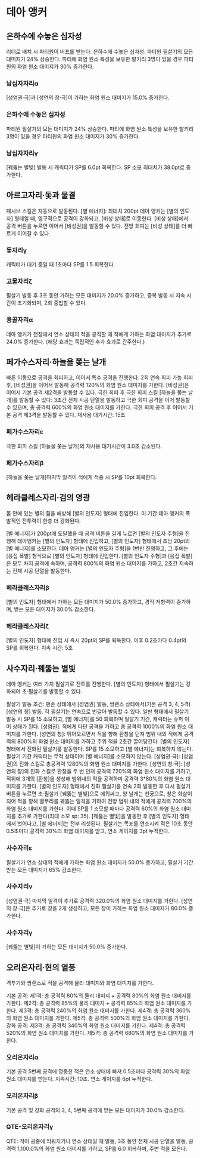 # 데아 앵커

## 은하수에 수놓은 십자성

리더로 배치 시 파티원이 버프를 받는다.
은하수에 수놓은 십자성: 파티원 필살기의 모든 대미지가 24% 상승한다. 파티에 화염 원소 특성을 보유한 발키리 3명이 있을 경우 파티원의 화염 원소 대미지가 30% 증가한다.

### 남십자자리α

[성염권·극]과 [성연의 창·극]이 가하는 화염 원소 대미지가 15.0% 증가한다.

### 은하수에 수놓은 십자성

파티원 필살기의 모든 대미지가 24% 상승한다. 파티에 화염 원소 특성을 보유한 발키리 3명이 있을 경우 파티원의 화염 원소 대미지가 30% 증가한다.

### 남십자자리γ

[꿰뚫는 별빛] 발동 시 캐릭터가 SP를 6.0pt 회복한다. SP 소모 최대치가 38.0pt로 증가한다.

## 아르고자리·돛과 물결

패시브 스킬은 자동으로 발동된다.
[별 에너지]: 최대치 200pt
데아 앵커는 [별의 인도자] 형태일 때, 영구적으로 공격이 강화되고, [비성 상태]로 이동한다. [비성 상태]에서 공격 버튼을 누르면 이어서 [비성권]을 발동할 수 있다. 전방 회피는 [비성 상태]를 더 빠르게 이어갈 수 있다.

### 돛자리γ

캐릭터가 대기 중일 때 1초마다 SP를 1.5 회복한다.

### 고물자리ζ

필살기 발동 후 3초 동안 가하는 모든 대미지가 20.0% 증가하고, 중복 발동 시 지속 시간이 초기화되며, 2회 중첩할 수 있다.

### 용골자리α

데아 앵커가 전장에서 연소 상태의 적을 공격할 때 적에게 가하는 화염 대미지가 추가로 24.0% 증가한다. (해당 효과는 독립적인 추가 효과로 간주한다.)

## 페가수스자리·하늘을 쫒는 날개

빠른 이동으로 공격을 회피하고, 이어서 특수 공격을 진행한다. 2회 연속 회피 가능 회피 후, [비성권]을 이어서 발동해 공격력 120%의 화염 원소 대미지를 가한다. [비성권]은 이어서 기본 공격 제2격을 발동할 수 있다.
극한 회피 후 극한 회피 스킬 [하늘을 쫒는 날개]를 발동할 수 있다: 3초간 전체 시공 단열을 발동하고 극한 회피 공격을 이어 발동할 수 있으며, 총 공격력 600%의 화염 원소 대미지를 가한다. 극한 회피 공격 후 이어서 기본 공격 제3격을 발동할 수 있다. 재사용 대기시간: 15초

### 페가수스자리ε

극한 회피 스킬 [하늘을 쫒는 날개]의 재사용 대기시간이 3.0초 감소된다.

### 페가수스자리β

[하늘을 쫒는 날개]마지막 일격이 적에게 적중 시 SP를 10pt 회복한다.

## 헤라클레스자리·검의 영광

몸 안에 있는 별의 힘을 해방해 [별의 인도자] 형태에 진입한다. 이 기간 데아 앵커의 폭발적인 전투력이 한층 더 강화된다.

[별 에너지]가 200pt에 도달했을 때 공격 버튼을 길게 누르면 [별의 인도자 주형]을 진행해 데아앵커는 [별의 인도자] 형태에 진입하고, [별의 인도자] 형태에서 초당 20pt의 [별 에너지]를 소모한다.
데아 앵커는 [별의 인도자 주형]을 1번만 진행하고, 그 후에는 [응집 폭발] 형식으로 [별의 인도자] 형태에 진입한다.
[별의 인도자 주형]과 [응집 폭발]은 모두 차지 공격에 속하며, 공격력 800%의 화염 원소 대미지를 가하고, 2초간 지속하는 전체 시공 단열을 발동한다.

### 헤라클레스자리β

[별의 인도자] 형태에서 가하는 모든 대미지가 50.0% 증가하고, 경직 저항력이 증가하며, 받는 모든 대미지가 30.0% 감소한다.

### 헤라클레스자리ζ

[별의 인도자] 형태에 진입 시 즉시 20pt의 SP를 획득한다. 이후 0.2초마다 0.4pt의 SP를 회복한다. 지속 시간: 5초

## 사수자리·꿰뚫는 별빛

데아 앵커는 여러 가지 필살기로 전투를 진행한다.
[별의 인도자] 형태에서 필살기는 강화되어 초·필살기를 발동할 수 있다.

필살기 발동 조건: 맨손 상태에서 [성염권] 발동, 쌍랜스 상태에서(기본 공격 3, 4, 5격) [성연의 창] 발동. 각 필살기는 연속으로 번갈아 발동할 수 있다.
일반 형태에서 필살기 발동 시 SP를 15 소모하고, [별 에너지]를 50 회복하며 필살기 기간, 캐릭터는 슈퍼 아머 상태가 된다.
[성염권]: 적에게 다단 공격을 가하고 총 공격력 1000%의 화염 원소 대미지를 가한다.
[성연의 창]: 뛰어오르면서 적을 향해 환창을 던져 범위 내의 적에게 공격력의 800%의 화염 원소 대미지를 가하고 주위 적을 2초간 끌어당긴다.
[별의 인도자] 형태에서 진화된 필살기를 발동한다. SP를 15 소모하고 [별 에너지]는 회복하지 않는다. 필살기 기간 캐릭터는 무적 상태이며 [별 에너지]를 소모하지 않는다.
[성염권·극]: [성염권]의 진화 스킬로 총공격력 1280%의 화염 원소 대미지를 가한다.
[성연의 창·극]: [성연의 창]의 진화 스킬로 환창을 두 번 던져 공격력 720%의 화염 원소 대미지를 가하고, 적위에 3개의 [환창]을 생성해 범위내의 적을 공격하며 공격력 3\*80%의 화염 원소 대미지를 가한다.
[별의 인도자] 형태에서 진화 필살기를 연속 2회 발동한 후 다시 필살기 버튼을 누르면 초·필살기 [꿰뚫는 별빛]으로 에워싸고, 양 날개는 천궁으로, 창은 화살이 되어 적을 향해 별무리를 꿰뚫는 일격을 가하여 전방 범위 내의 적에게 공격력 700%의 화염 원소 대미지를 가한다. 이때 SP를 1 소모할 때마다 공격력 60%의 화염 원소 대미지를 추가로 가한다(최대 소모 sp: 35).
[꿰뚫는 별빛]을 발동한 후 [별의 인도자] 형태에서 벗어나고, [별 에너지]는 전부 리셋된다.
필살기는 목표를 연소시켜 적은 10초 동안 0.5초마다 공격력 30%의 화염 대미지를 받고, 연소 게이지를 3pt 누적한다.

### 사수자리ε

필살기가 연소 상태의 적에게 가하는 화염 원소 대미지가 50.0% 증가하고, 필살기 기간 받는 모든 대미지가 65% 감소한다.

### 사수자리ν

[성염권·극] 마지막 일격이 추가로 공격력 320.0%의 화염 원소 대미지를 가한다. [성연의 창·극]은 추가로 창을 2개 생성하고, 모든 창이 가하는 화염 원소 대미지가 80.0% 증가한다.

### 사수자리γ

[꿰뚫는 별빛]이 가하는 모든 대미지가 50.0% 증가한다.

## 오리온자리·현의 열풍

격투기와 쌍랜스로 적을 공격해 물리 대미지와 화염 대미지를 가한다.

기본 공격:
제1격: 총 공격력 80%의 물리 대미지 + 공격력 80%의 화염 원소 대미지를 가한다.
제2격: 총 공격력 85%의 물리 대미지 + 공격력 85%의 화염 원소 대미지를 가한다.
제3격: 총 공격력 240%의 화염 원소 대미지를 가한다.
제4격: 총 공격력 360%의 화염 원소 대미지를 가한다.
제5격: 총 공격력 500%의 화염 원소 대미지를 가한다.
강화 공격:
제3격: 총 공격력 340%의 화염 원소 대미지를 가한다.
제4격: 총 공격력 520%의 화염 원소 대미지를 가한다.
제5격: 총 공격력 680%의 화염 원소 대미지를 가한다.

### 오리온자리α

기본 공격 5번째 공격에 명중한 적은 연소 상태에 빠져 0.5초마다 공격력 30%의 화염 원소 대미지를 받는다. 지속시간: 10초. 연소 게이지를 6pt 누적한다.

### 오리온자리β

기본 공격 및 강화 공격의 3, 4, 5번째 공격에 받는 모든 대미지가 30.0% 감소한다.

### QTE-오리온자리γ

QTE: 적이 공중에 띄워지거나 연소 상태일 때 발동, 3초 동안 전체 시공 단열을 발동, 공격력 1,100.0%의 화염 원소 대미지를 가하고, SP를 6.0 회복하며, 주변 적을 모은다.

